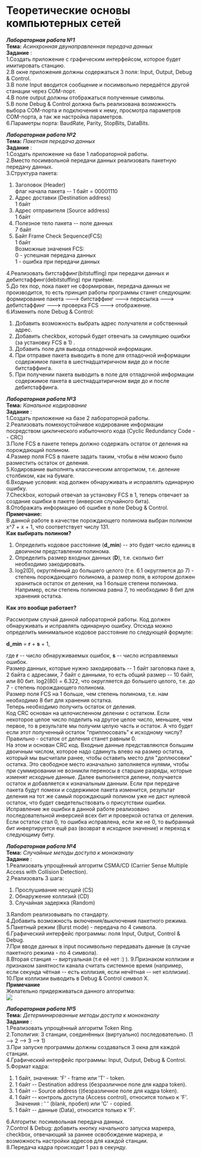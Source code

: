 # Теоретические основы компьютерных сетей  


 ***Лабораторная работа №1***  
**Тема:** *Асинхронная двунаправленная передача данных*  
**Задание** :  
1.Создать приложение с графическим интерфейсом, которое будет имитировать станцию.  
2.В окне приложения должны содержаться 3 поля: Input, Output, Debug & Control.  
3.В поле Input вводится сообщение и посимвольно передаётся другой станации через COM-порт.  
4.В поле output должны отображаться полученные символы.  
5.В поле Debug & Control должна быть реализована возможность выбора COM-порта и подключения к нему, просмотра параметров COM-порта, а так же настройка параметров.  
6.Параметры порта: BaudRate, Parity, StopBits, DataBits.  

 ***Лабораторная работа №2***  
**Тема:** *Пакетная передача данных*  
**Задание** :  
1.Создать приложение на базе 1 лабораторной работы.  
2.Вместо посимвольной передачи данных реализовать пакетную передачу данных.  
3.Структура пакета:  
 1) Заголовок (Header)  
  флаг начала пакета -- 1 байт = 00001110  
 2) Адрес доставки (Destination address)  
 1 байт  
 3) Адрес отправителя (Source address)  
 1 байт  
 4) Полезное тело пакета -- поле данных  
 7 байт  
 5) Байт Frame Check Sequence(FCS)  
 1 байт  
 Возможные значения FCS:   
 0 - успешная передача данных  
 1 - ошибка при передачи данных  
 
4.Реализовать битстаффинг(bitstuffing) при передачи данных  и дебитстаффинг(debitstuffing) при приёме.  
5.До тех пор, пока пакет не сформирован, передача данных не производится, то есть принцип работы программы станет следующим:  
 формирование пакета ---> битстаффинг ---> пересылка ---> дебитстаффинг ---> проверка FCS ---> отображение.  
6.Изменить поле Debug & Control:  
 1) Добавить возможность выбрать адрес получателя и собственный адрес.  
 2) Добавить checkbox, который будет отвечать за симуляцию ошибки (за установку FCS в 1) .  
 3) Добавить поле для вывода отладочной информации.  
 4) При отправке пакета выводить в поле для отладочной информации содержимое пакета в шестнадцатиричном виде до и после битстаффинга.  
 5) При получении пакета выводить в поле для отладочной информации содержимое пакета в шестнадцатиричном виде до и после дебитстаффинга.  
 
  ***Лабораторная работа №3***  
**Тема:** *Канальное кодирование*  
**Задание** :  
1.Создать приложение на базе 2 лабораторной работы.  
2.Реализовать помехоустойчивое кодирование информации посредством циклического избыточного кода (Cyclic Redundancy Code -- CRC)  
3.Поле FCS в пакете теперь должно содержать остаток от деления на порождающий полином.  
4.Размер поля FCS в пакете задать таким, чтобы в нём можно было разместить остаток от деления.  
5.Кодирование выполнять классическим алгоритмом, т.е. деление столбиком, как на бумаге.  
6.Входные условия: код должен обнаруживать и исправлять одинарную ошибку.  
7.Checkbox, который отвечал за установку FCS в 1, теперь отвечает за создание ошибки в пакете (инверсия случайного бита).  
8.Отображать информацию об ошибке в поле Debug & Control.  
**Примечание:**  
В данной работе в качестве порождающего полинома выбран полином x^7 + x + 1, что соответствует числу 131.  
 **Как выбирать полином?**  
 
 1) Определить кодовое расстояние (**d_min**) -- это будет число единиц в двоичном представлении полинома.  
 2) Определить размер входных данных (**D**), т.е. сколько бит необходимо закодировать.  
 3) log2(D), округлённый до большего целого (т.е. 6.1 округляется до 7) - степень порождающего полинома, а размер поля, в котором должен храниться остаток от деления, на 1 больше степени полинома. Например, если степень полинома равна 7, то необходимо 8 бит для хранения остатка.  
 
 **Как это вообще работает?**  
 
 Рассмотрим случай данной лабораторной работы. Код должен обнаруживать и исправлять одинарную ошибку. Отсюда можно определить минимальное кодовое расстояние по следующей формуле:  
 
 **d_min** = **r** + **s** + 1,  
 
где **r** -- число обнаруживаемых ошибок, **s** -- число исправляемых ошибок.  
Размер данных, которые нужно закодировать -- 1 байт заголовка паке а, 2 байта с адресами, 7 байт с данными, то есть общий размер -- 10 байт, или 80 бит. log2(80) = 6.322, что округляется до большего целого, т.е. до 7 - степень порождающего полинома.  
Размер поля FCS на 1 больше, чем степень полинома, т.е. нам необходимо 8 бит для хранения остатка.  
Теперь необходимо получить остаток от деления.  
Код CRC основан на целочисленном делении с остатком. Если некоторое целое число поделить на другое целое число, меньшее, чем первое, то в результате мы получим целую часть и остаток. А что будет если этот полученный остаток "приплюсовать" к исходному числу? Правильно - остаток от деления станет равным 0.   
На этом и основан CRC код. Входные данные представляются большим двоичным числом, которое надо сдвинуть влево на размер остатка, который мы высчитали ранее, чтобы оставить место для "доплюсовки" остатка. Это свободное место изначально заполняется нулями, чтобы при суммировании не возникли переносы в старшие разряды, которые изменят исходные данные. Далее выполняется делени, получается остаток и добавляется к изначальным данным. Если при передаче пакета будут помехи и содержимое пакета изменится, результат деления на тот же самый порождающий полином уже не даст нулевой остаток, что будет сведетельствовать о присутствии ошибки.  
Исправление же ошибки в данной работе реализовано последовательной инверсией всех бит и проверкой остатка от деления. Если остаток стал 0, то ошибка исправлена, если же не 0, то выбранный бит инвертируется ещё раз (возврат в исходное значение) и переход к следующиму биту.  


 ***Лабораторная работа №4***  
**Тема:** *Случайные методы доступа к моноканалу*  
**Задание** :  
1.Реализовать упрощённый алгоритм CSMA/CD (Carrier Sense Multiple Access with Collision Detection).  
2.Реализовать 3 шага:  
1) Прослушивание несущей (CS)  
2) Обнаружение коллизий (CD)  
3) Случайная задержка (Random)  

3.Random реализовывать по стандарту.  
4.Добавить возможность включения/выключения пакетного режима.  
5.Пакетный режим (Burst mode) - передача по 4 символа.  
6.Графический интерфейс программы: поля Input, Output, Control & Debug.  
7.При вводе данных в input посимвольно передавать данные (в случае пакетного режима - по 4 символа).  
8.Вторая станция -- виртуальная (т.е её нет :) ).
9.Признаком коллизии и признаком занятности канала считать системное время (например, если секунда чётная -- есть коллизия, если нечётная -- нет коллизии).  
10.При коллизии выводить в Debug & Control символ X.  
**Примечание**  
Желательно придерживаться данного алгоритма:  
![](./TFCN_Lab4/CSMA_CD_Algorithm.png)  

 ***Лабораторная работа №5***  
**Тема:** *Детерминированные методы доступа к моноканалу*  
**Задание** :  
1.Реализовать упрощённый алгоритм Token Ring.  
2.Тополигия: 3 станции, соединённых (виртуально) последовательно. (1 --> 2 --> 3 --> 1)  
3.При запуске программы должны создаваться 3 окна для каждой станции.  
4.Графический интерфейс программы: Input, Output, Debug & Control.  
5.Формат кадра:  
1) 1 байт, значения: 'F' - frame или 'T' - token.  
2) 1 байт -- Destination address (безразличное поле для кадра token).  
3) 1 байт -- Source address ((безразличное поле для кадра token).  
4) 1 байт -- контроль доступа (Access control), относится только к 'F'.  Значения : ' ' (blank, пробел) или 'C' - copied.  
5) 1 байт -- данные (Data), относится только к 'F'.  

6.Алгоритм: посимвольная передача данных.  
7.Control & Debug: добавить кнопку начального запуска маркера, checkbox, отвечающий за раннее освобождение маркера, и возможность настройки адресов для каждой станции.  
8.Передача кадра происходит 1 раз в секунду.  
